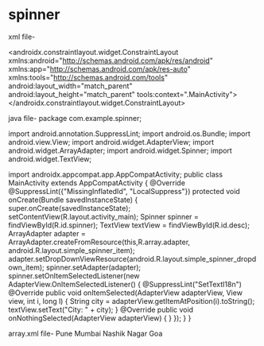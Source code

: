 # spinner
xml file-
<?xml version="1.0" encoding="utf-8"?>
<androidx.constraintlayout.widget.ConstraintLayout xmlns:android="http://schemas.android.com/apk/res/android"
    xmlns:app="http://schemas.android.com/apk/res-auto"
    xmlns:tools="http://schemas.android.com/tools"
    android:layout_width="match_parent"
    android:layout_height="match_parent"
    tools:context=".MainActivity">
    <TextView
        android:id="@+id/title"
        android:layout_width="match_parent"
        android:layout_height="wrap_content"
        android:text="Please Select the City"
        android:textSize="24sp"
        android:gravity="center_horizontal"
        android:textStyle="bold"
        android:textAllCaps="true"
        app:layout_constraintStart_toStartOf="parent"
        app:layout_constraintEnd_toEndOf="parent"
        app:layout_constraintTop_toTopOf="parent"
        android:layout_marginTop="200dp"/>
    <Spinner
        android:id="@+id/spinner"
        android:layout_width="match_parent"
        android:layout_height="wrap_content"
        android:layout_marginStart="20dp"
        android:layout_marginTop="22dp"
        android:layout_marginEnd="20dp"
        app:layout_constraintEnd_toEndOf="parent"
        app:layout_constraintStart_toStartOf="parent"
        app:layout_constraintTop_toBottomOf="@+id/title" />
    <TextView
        android:id="@+id/desc"
        android:layout_width="match_parent"
        android:layout_height="wrap_content"
        android:text="Result"
        android:textSize="24sp"
        android:gravity="center_horizontal"
        android:textStyle="bold"
        android:textAllCaps="true"
        android:layout_marginEnd="20dp"
        android:layout_marginStart="20dp"
        app:layout_constraintStart_toStartOf="parent"
        app:layout_constraintEnd_toEndOf="parent"
        app:layout_constraintTop_toBottomOf="@id/spinner"
        android:layout_marginTop="22dp"/>
</androidx.constraintlayout.widget.ConstraintLayout>

java file-
package com.example.spinner;

import android.annotation.SuppressLint;
import android.os.Bundle;
import android.view.View;
import android.widget.AdapterView;
import android.widget.ArrayAdapter;
import android.widget.Spinner;
import android.widget.TextView;

import androidx.appcompat.app.AppCompatActivity;
public class MainActivity extends AppCompatActivity {
    @Override
    @SuppressLint({"MissingInflatedId", "LocalSuppress"})
    protected void onCreate(Bundle savedInstanceState) {
        super.onCreate(savedInstanceState);
        setContentView(R.layout.activity_main);
        Spinner spinner = findViewById(R.id.spinner);
        TextView textView = findViewById(R.id.desc);
        ArrayAdapter<CharSequence> adapter = ArrayAdapter.createFromResource(this,R.array.adapter, android.R.layout.simple_spinner_item);
        adapter.setDropDownViewResource(android.R.layout.simple_spinner_dropdown_item);
        spinner.setAdapter(adapter);
        spinner.setOnItemSelectedListener(new AdapterView.OnItemSelectedListener() {
            @SuppressLint("SetTextI18n")
            @Override
            public void onItemSelected(AdapterView<?> adapterView, View view, int i, long l) {
                String city = adapterView.getItemAtPosition(i).toString();
                textView.setText("City: " + city);
            }
            @Override
            public void onNothingSelected(AdapterView<?> adapterView) {
            }
        });
    }
}
  
array.xml file-
 <resources>
    <array name="adapter">
        <item>Pune</item>
        <item>Mumbai</item>
        <item>Nashik</item>
        <item>Nagar</item>
        <item>Goa</item>
    </array>
</resources>
  
  
